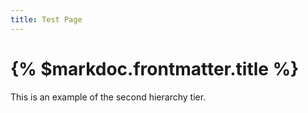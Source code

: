 ```yaml
---
title: Test Page
---
```


# {% $markdoc.frontmatter.title %}

This is an example of the second hierarchy tier.
